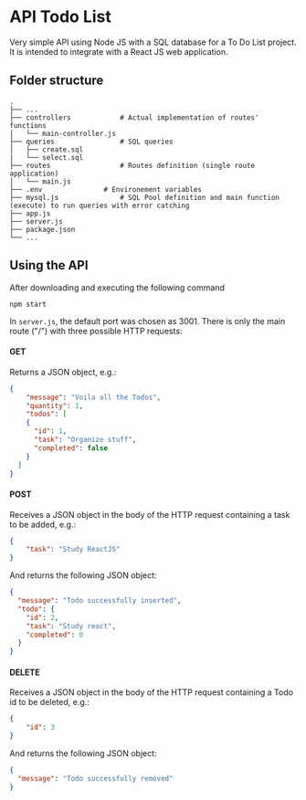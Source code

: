 # API Todo List

Very simple API using Node JS with a SQL database for a To Do List project. It is intended to integrate with a React JS web application.

## Folder structure
    .
    ├── ...
    ├── controllers            # Actual implementation of routes' functions
    │   └── main-controller.js          
    ├── queries                # SQL queries
    │   ├── create.sql        
    |   └── select.sql
    ├── routes                 # Routes definition (single route application)  
    │   └── main.js                           
    ├── .env		       # Environement variables 
    ├── mysql.js               # SQL Pool definition and main function (execute) to run queries with error catching  
    ├── app.js 
    ├── server.js               
    ├── package.json                
    └── ...
    
## Using the API
After downloading and executing the following command

```
npm start
```

In `server.js`, the default port was chosen as 3001. There is only the main route ("/") with three possible HTTP requests:

#### GET
Returns a JSON object, e.g.:

```json
{
    "message": "Voila all the Todos",
    "quantity": 1,
    "todos": [
    {
      "id": 1,
      "task": "Organize stuff",
      "completed": false
    }
  ]
}
```

#### POST
Receives a JSON object in the body of the HTTP request containing a task to be added, e.g.:
```json
{
	"task": "Study ReactJS"
}
```

And returns the following JSON object:
```json
{
  "message": "Todo successfully inserted",
  "todo": {
    "id": 2,
    "task": "Study react",
    "completed": 0
  }
}
```

#### DELETE
Receives a JSON object in the body of the HTTP request containing a Todo id to be deleted, e.g.:
```json
{
	"id": 3
}
```

And returns the following JSON object:
```json
{
  "message": "Todo successfully removed"
}
```
